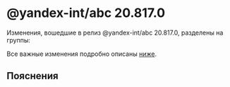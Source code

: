 # @yandex-int/abc 20.817.0

<!-- ЧЕЛОВЕЧЕСКОЕ ВСТУПЛЕНИЕ -->

Изменения, вошедшие в релиз @yandex-int/abc 20.817.0, разделены на группы:

Все важные изменения подробно описаны [ниже](#Пояснения).

## Пояснения

